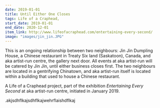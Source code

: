 ```yaml
---
date: 2019-01-01
title: Until Either One Closes
tags: Life of a Craphead, 
start_date: 2019-01-01
end_date: 2020-12-01
item_link: http://www.lifeofacraphead.com/entertaining-every-second/
image: "images/jin_jin.JPG"
---
```

This is an ongoing relationship between two neighbours: Jin Jin Dumpling House, a Chinese restaurant in Treaty Six land (Saskatoon), Canada, and aka artist-run centre, the gallery next door. All events at aka artist-run will be catered by Jin Jin, until either business closes first. The two neighbours are located in a gentrifying Chinatown, and aka artist-run itself is located within a building that used to house a Chinese restaurant.

A Life of a Craphead project, part of the exhibition *Entertaining Every Second* at aka artist-run centre, initiated in January 2019.

.akjsdhflkajsdhflkajwehrflaishdflkaj

